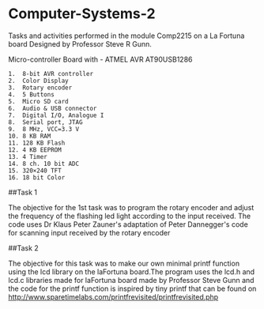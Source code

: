 # Computer-Systems-2

Tasks and activities performed in the module Comp2215 on a La Fortuna board
Designed by Professor Steve R Gunn.

Micro-controller Board with - ATMEL AVR AT90USB1286

    1.  8-bit AVR controller
    2.  Color Display
    3.  Rotary encoder
    4.  5 Buttons
    5.  Micro SD card
    6.  Audio & USB connector
    7.  Digital I/O, Analogue I
    8.  Serial port, JTAG
    9.  8 MHz, VCC=3.3 V
    10. 8 KB RAM
    11. 128 KB Flash
    12. 4 KB EEPROM
    13. 4 Timer
    14. 8 ch. 10 bit ADC
    15. 320×240 TFT
    16. 18 bit Color

##Task 1

The objective for the 1st task was to program the rotary encoder and adjust the
frequency of the flashing led light according to the input received.
The code uses Dr Klaus Peter Zauner's adaptation of Peter Dannegger's code for
scanning input received by the rotary encoder

##Task 2

The objective for this task was to make our own minimal printf function using
the lcd library on the laFortuna board.The program uses the lcd.h and lcd.c
libraries made for laFortuna board made by Professor Steve Gunn and the code for
the printf function is inspired by tiny printf that can be found on
http://www.sparetimelabs.com/printfrevisited/printfrevisited.php
